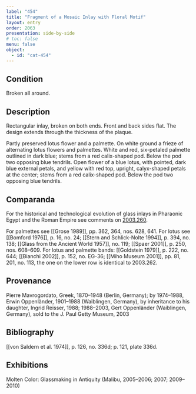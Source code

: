 ```yaml
---
label: "454"
title: "Fragment of a Mosaic Inlay with Floral Motif"
layout: entry
order: 2063
presentation: side-by-side
# toc: false
menu: false
object:
  - id: "cat-454"
---
```


## Condition

Broken all around.

## Description

Rectangular inlay, broken on both ends. Front and back sides flat. The design extends through the thickness of the plaque.

Partly preserved lotus flower and a palmette. On white ground a frieze of alternating lotus flowers and palmettes. White and red, six-petaled palmette outlined in dark blue; stems from a red calix-shaped pod. Below the pod two opposing blue tendrils. Open flower of a blue lotus, with pointed, dark blue external petals, and yellow with red top, upright, calyx-shaped petals at the center; stems from a red calix-shaped pod. Below the pod two opposing blue tendrils.

## Comparanda

For the historical and technological evolution of glass inlays in Pharaonic Egypt and the Roman Empire see comments on [2003.260](#cat).

For palmettes see [[Grose 1989]], pp. 362, 364, nos. 628, 641. For lotus see [[Bomford 1976]], p. 16, no. 24; [[Stern and Schlick-Nolte 1994]], p. 394, no. 138; [[Glass from the Ancient World 1957]], no. 119; [[Spaer 2001]], p. 250, nos. 608–609. For lotus and palmette bands: [[Goldstein 1979]], p. 222, no. 644; [[Bianchi 2002]], p. 152, no. EG-36; [[Miho Museum 2001]], pp. 81, 201, no. 113, the one on the lower row is identical to 2003.262.

## Provenance

Pierre Mavrogordato, Greek, 1870–1948 (Berlin, Germany); by 1974–1988, Erwin Oppenländer, 1901–1988 (Waiblingen, Germany), by inheritance to his daughter, Ingrid Reisser, 1988; 1988–2003, Gert Oppenländer (Waiblingen, Germany), sold to the J. Paul Getty Museum, 2003

## Bibliography

[[von Saldern et al. 1974]], p. 126, no. 336d; p. 121, plate 336d.

## Exhibitions

Molten Color: Glassmaking in Antiquity (Malibu, 2005–2006; 2007; 2009–2010)